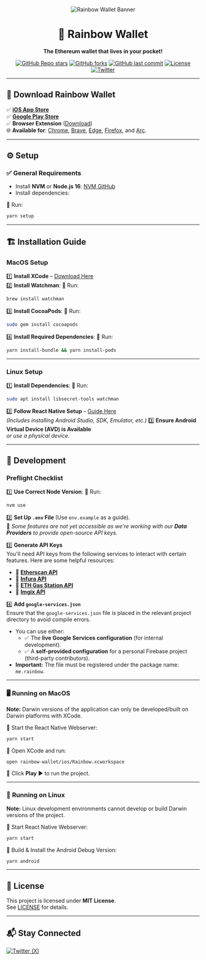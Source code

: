 <p align="center">
  <img src="https://pbs.twimg.com/profile_banners/1103191459409420288/1573207178/1500x500" alt="Rainbow Wallet Banner">
</p>

<h1 align="center">🌈 Rainbow Wallet</h1>

<p align="center">
  <strong>The Ethereum wallet that lives in your pocket!</strong>
</p>

<div align="center">

[![GitHub Repo stars](https://img.shields.io/github/stars/rainbow-me/rainbow?logo=github&color=yellow)](https://github.com/rainbow-me/rainbow/stargazers)
[![GitHub forks](https://img.shields.io/github/forks/rainbow-me/rainbow?logo=github&color=blue)](https://github.com/rainbow-me/rainbow/network/members)
[![GitHub last commit](https://img.shields.io/github/last-commit/rainbow-me/rainbow?logo=git)](https://github.com/rainbow-me/rainbow/commits/main)
[![License](https://img.shields.io/badge/license-MIT-green.svg)](LICENSE)
[![Twitter](https://img.shields.io/twitter/follow/rainbowdotme?style=social)](https://twitter.com/rainbowdotme)

</div>

---

## 📲 **Download Rainbow Wallet**

✅ **[iOS App Store](https://apps.apple.com/app/apple-store/id1457119021?pt=119997837&ct=github&mt=8)**  
✅ **[Google Play Store](https://play.google.com/store/apps/details?id=me.rainbow&utm_campaign=gh&utm_source=referral&utm_medium=gh)**  
✅ **Browser Extension** ([Download](https://rainbow.me/download?utm_campaign=gh&utm_source=referral&utm_medium=gh))  
🌐 **Available for**: [Chrome](https://chrome.google.com/webstore/detail/rainbow/opfgelmcmbiajamepnmloijbpoleiama?utm_campaign=gh&utm_source=referral&utm_medium=gh), [Brave](https://chrome.google.com/webstore/detail/rainbow/opfgelmcmbiajamepnmloijbpoleiama?utm_campaign=gh&utm_source=referral&utm_medium=gh), [Edge](https://chrome.google.com/webstore/detail/rainbow/opfgelmcmbiajamepnmloijbpoleiama?utm_campaign=gh&utm_source=referral&utm_medium=gh), [Firefox](https://addons.mozilla.org/en-US/firefox/addon/rainbow-extension/?utm_campaign=gh&utm_source=referral&utm_medium=gh), and [Arc](https://chrome.google.com/webstore/detail/rainbow/opfgelmcmbiajamepnmloijbpoleiama?utm_campaign=gh&utm_source=referral&utm_medium=gh).

---

## ⚙️ **Setup**

### ✅ **General Requirements**
- Install **NVM** or **Node.js 16**: [NVM GitHub](https://github.com/creationix/nvm)
- Install dependencies:

📌 Run:
```sh
yarn setup
```

---

## 🏗 **Installation Guide**

### **MacOS Setup**
1️⃣ **Install XCode** – [Download Here](https://developer.apple.com/xcode/)  
2️⃣ **Install Watchman**:
📌 Run:
```sh
brew install watchman
```
3️⃣ **Install CocoaPods**:
📌 Run:
```sh
sudo gem install cocoapods
```
4️⃣ **Install Required Dependencies**:
📌 Run:
```sh
yarn install-bundle && yarn install-pods
```

---

### **Linux Setup**
1️⃣ **Install Dependencies**:
📌 Run:
```sh
sudo apt install libsecret-tools watchman
```
2️⃣ **Follow React Native Setup** – [Guide Here](https://reactnative.dev/docs/environment-setup)  
   _(Includes installing Android Studio, SDK, Emulator, etc.)_
3️⃣ **Ensure Android Virtual Device (AVD) is Available**  
   _or use a physical device._

---

## 🚀 **Development**

### **Preflight Checklist**
1️⃣ **Use Correct Node Version**:
📌 Run:
```sh
nvm use
```
2️⃣ **Set Up `.env` File** (Use `env.example` as a guide).  
   🔹 _Some features are not yet accessible as we're working with our **Data Providers** to provide open-source API keys._  

3️⃣ **Generate API Keys**  
You'll need API keys from the following services to interact with certain features. Here are some helpful resources:  
- 🔹 **[Etherscan API](https://etherscan.io/apis)**  
- 🔹 **[Infura API](https://infura.io/)**  
- 🔹 **[ETH Gas Station API](https://docs.ethgasstation.info/)**  
- 🔹 **[Imgix API](https://www.imgix.com/)**  

4️⃣ **Add `google-services.json`**  
Ensure that the `google-services.json` file is placed in the relevant project directory to avoid compile errors.  
- You can use either:  
  - ✅ The **live Google Services configuration** (for internal development).  
  - ✅ A **self-provided configuration** for a personal Firebase project (third-party contributors).  
- **Important:** The file must be registered under the package name: `me.rainbow`.  

---

### 🖥 **Running on MacOS**

**Note:** Darwin versions of the application can only be developed/built on Darwin platforms with XCode.

📌 Start the React Native Webserver:
```sh
yarn start
```
📌 Open XCode and run:
```sh
open rainbow-wallet/ios/Rainbow.xcworkspace
```
📌 Click **Play** ▶️ to run the project.

---

### 📱 **Running on Linux**

**Note:** Linux development environments cannot develop or build Darwin versions of the project.

📌 Start React Native Webserver:
```sh
yarn start
```
📌 Build & Install the Android Debug Version:
```sh
yarn android
```

---

## 📜 **License**
This project is licensed under **MIT License**.  
See [LICENSE](LICENSE) for details.

---

## 📬 **Stay Connected**
<p align="left">
  <a href="https://x.com/rainbowdotme">
    <img src="https://img.shields.io/badge/Twitter-000000?logo=x&logoColor=white&style=for-the-badge" alt="Twitter (X)">
  </a>
</p>


